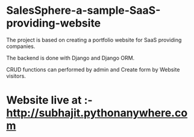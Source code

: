 # SalesSphere-a-sample-SaaS-providing-website

The project is based on creating a portfolio website for SaaS providing companies. 

The backend is done with Django and Django ORM.

CRUD functions can performed by admin and Create form by Website visitors.


# Website live at :- http://subhajit.pythonanywhere.com
